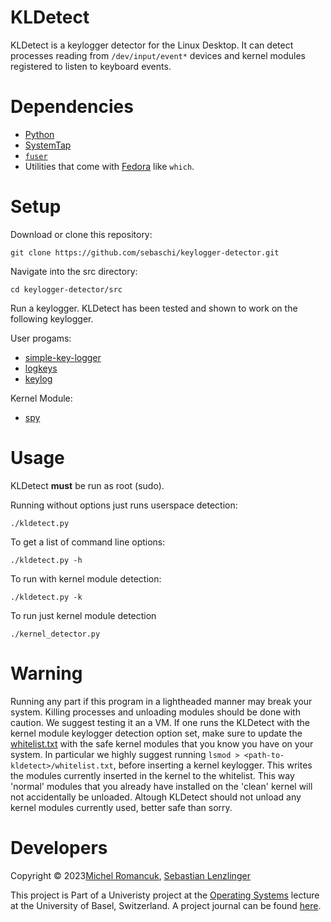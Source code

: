 # KLDetect
KLDetect is a keylogger detector for the Linux Desktop.
It can detect processes reading from ```/dev/input/event*``` devices and kernel modules registered to listen to keyboard events.

# Dependencies
* [Python](https://www.python.org/downloads/)
* [SystemTap](https://sourceware.org/systemtap/wiki)
* [```fuser```](https://www.man7.org/linux/man-pages/man1/fuser.1.html)
* Utilities that come with [Fedora](https://fedoraproject.org/) like ```which```.

# Setup
Download or clone this repository:
```
git clone https://github.com/sebaschi/keylogger-detector.git
```
Navigate into the src directory:
```
cd keylogger-detector/src
```
Run a keylogger. KLDetect has been tested and shown to work on the following keylogger.

User progams:
* [simple-key-logger](https://github.com/gsingh93/simple-key-logger/tree/master)
* [logkeys](https://github.com/kernc/logkeys)
* [keylog](https://github.com/SCOTPAUL/keylog)


Kernel Module:
* [spy](https://github.com/jarun/spy)

# Usage 
KLDetect **must** be run as root (sudo).

Running without options just runs userspace detection:
```
./kldetect.py
```
To get a list of command line options:
```
./kldetect.py -h
```
To run with kernel module detection:
```
./kldetect.py -k
```
To run just kernel module detection
```
./kernel_detector.py
```

# Warning
Running any part if this program in a lightheaded manner may break your system.
Killing processes and unloading modules should be done with caution. We suggest testing it an a VM.
If one runs the KLDetect with the kernel module keylogger detection option set, make sure to update the [whitelist.txt](https://github.com/sebaschi/keylogger-detector/blob/main/src/whitelist.txt) with the safe kernel modules that you know you have on your system. In particular we highly suggest running ```lsmod > <path-to-kldetect>/whitelist.txt```, before inserting a kernel keylogger. This writes the modules currently inserted in the kernel to the whitelist. This way 'normal' modules that you already have installed on the 'clean' kernel will not accidentally be unloaded. Altough KLDetect should not unload any kernel modules currently used, better safe than sorry.

# Developers
Copyright © 2023[Michel Romancuk](https://github.com/SoulKindred), [Sebastian Lenzlinger](https://github.com/sebaschi)





This project is Part of a Univeristy project at the [Operating Systems](https://dmi.unibas.ch/de/studium/computer-science-informatik/lehrangebot-fs23/vorlesung-operating-systems-1/) lecture at the University of Basel, Switzerland.
 A project journal can be found [here](https://github.com/sebaschi/keylogger-detector/blob/main/doc/dev_journal.md).
